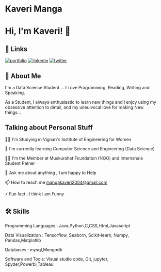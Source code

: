  # Kaveri Manga










# Hi, I'm Kaveri! 👋


## 🔗 Links
[![portfolio](https://img.shields.io/badge/my_portfolio-000?style=for-the-badge&logo=ko-fi&logoColor=white)](https://linktr.ee/MangaKaveri)
[![linkedin](https://img.shields.io/badge/linkedin-0A66C2?style=for-the-badge&logo=linkedin&logoColor=white)](https://www.linkedin.com/in/mangakaveri)
[![twitter](https://img.shields.io/badge/twitter-1DA1F2?style=for-the-badge&logo=twitter&logoColor=white)](https://x.com/MangaKaveri)


## 🚀 About Me
I'm a Data Science Student ... I Love Programming, Reading, Writing and Speaking.

As a Student, I always enthusiastic to learn new things and i enjoy using my obsessive attention to detail, and my uneuivocal love for making New things...


## Talking about Personal Stuff
👩‍💻 I'm Studying in Vignan's Institute of Engineering for Women

🧠 I'm currently learning Computer Science and Engineering (Data Science)

👯‍♀️ I'm the Member at Muskurahat Foundation (NGO) and Internshala Student Patner

💬 Ask me about anything , I am happy to Help

📫 How to reach me mangakaveri2004@gmail.com

⚡️ Fun fact : I think i am Funny


## 🛠 Skills
Programming Languages : Java,Python,C,CSS,Html,Javascript

Data Visualization : Tensorflow, Seaborn, Scikit-learn, Numpy, Pandas,Matplotlib
 
Databases : mysql,Mongodb

Software and Tools: Visual studio code, Git, jupyter, Spyder,Powerbi,Tableau
